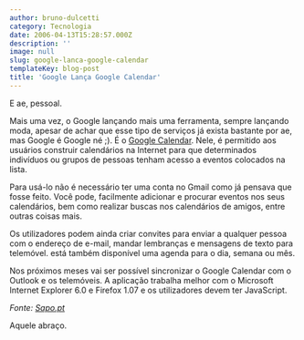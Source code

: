 ```yaml
---
author: bruno-dulcetti
category: Tecnologia
date: 2006-04-13T15:28:57.000Z
description: ''
image: null
slug: google-lanca-google-calendar
templateKey: blog-post
title: 'Google Lança Google Calendar'
---
```


E ae, pessoal.

Mais uma vez, o Google lançando mais uma ferramenta, sempre lançando moda, apesar de achar que esse tipo de serviços já exista bastante por ae, mas Google é Google né ;). É o <a href="http://www.google.com/calendar/">Google Calendar</a>. Nele, é permitido aos usuários construir calendários na Internet para que determinados indivíduos ou grupos de pessoas tenham acesso a eventos colocados na lista.

Para usá-lo não é necessário ter uma conta no Gmail como já pensava que fosse feito. Você pode, facilmente adicionar e procurar eventos nos seus calendários, bem como realizar buscas nos calendários de amigos, entre outras coisas mais.

Os utilizadores podem ainda criar convites para enviar a qualquer pessoa com o endereço de e-mail, mandar lembranças e mensagens de texto para telemóvel. está também disponível uma agenda para o dia, semana ou mês.

Nos próximos meses vai ser possível sincronizar o Google Calendar com o Outlook e os telemóveis. A aplicação trabalha melhor com o Microsoft Internet Explorer 6.0 e Firefox 1.07 e os utilizadores devem ter JavaScript.

<cite>Fonte: <a href="http://diariodigital.sapo.pt/news.asp?section_id=18&id_news=223606">Sapo.pt</a></cite>

Aquele abraço.
